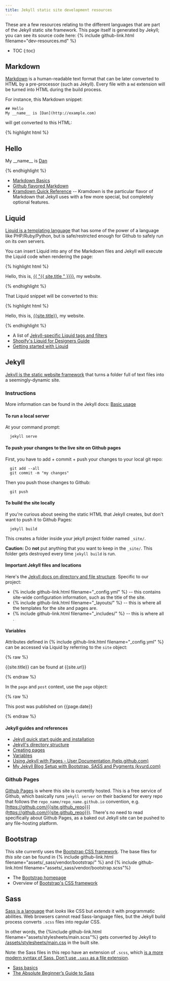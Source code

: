 ```yaml
---
title: Jekyll static site development resources
---
```


These are a few resources relating to the different languages that are part of the Jekyll static site framework. This page itself is generated by Jekyll; you can see its source code here: {% include github-link.html filename="dev-resources.md" %}

* TOC
{:toc}

## Markdown

[Markdown](http://daringfireball.net/projects/markdown/syntax) is a human-readable text format that can be later converted to HTML by a pre-processor (such as Jekyll). Every file with a `md` extension will be turned into HTML during the build process.

For instance, this Markdown snippet:

~~~
## Hello
My __name__ is [Dan](http://example.com)
~~~

will get converted to this HTML:

{% highlight html %}
<h2>Hello</h2>
<p>My __name__ is <a href="http://example.com">Dan</a></p>
{% endhighlight %}

- [Markdown Basics](https://help.github.com/articles/markdown-basics/)
- [Github flavored Markdown](https://help.github.com/articles/github-flavored-markdown/)
- [Kramdown Quick Reference](http://kramdown.gettalong.org/quickref.html) -- Kramdown is the particular flavor of Markdown that Jekyll uses with a few more special, but completely optional features.

## Liquid

[Liquid is a templating language](http://liquidmarkup.org/) that has some of the power of a language like PHP/Ruby/Python, but is safe/restricted enough for Github to safely run on its own servers.

You can insert Liquid into any of the Markdown files and Jekyll will execute the Liquid code when rendering the page:

{% highlight html %}
<p>Hello, this is,
  <a href="{{ "{{ site.url " }}}}">{{ "{{ site.title " }}}}</a>,
  my website.
</p>
{% endhighlight %}


That Liquid snippet will be converted to this:

{% highlight html %}
<p>Hello, this is,
  <a href="{{ site.url }}">{{site.title}}</a>,
  my website.
</p>
{% endhighlight %}


- A list of [Jekyll-specific Liquid tags and filters](http://jekyllrb.com/docs/templates/)
- [Shopify's Liquid for Designers Guide](https://github.com/Shopify/liquid/wiki/Liquid-for-Designers)
- [Getting started with Liquid](http://webdesign.tutsplus.com/tutorials/getting-started-with-liquid-shopifys-template-language--cms-19747)

## Jekyll

[Jekyll is the static website framework](http://jekyllrb.com/) that turns a folder full of text files into a seemingly-dynamic site. 


### Instructions

More information can be found in the Jekyll docs: [Basic usage](http://jekyllrb.com/docs/usage/)

#### To run a local server

At your command prompt:

      jekyll serve

#### To push your changes to the live site on Github pages

First, you have to add + commit + push your changes to your local git repo:

      git add --all
      git commit -m "my changes"

Then you push those changes to Github:

      git push


#### To build the site locally

If you're curious about seeing the static HTML that Jekyll creates, but don't want to push it to Github Pages:

      jekyll build

This creates a folder inside your jekyll project folder named `_site/`. 

__Caution:__ Do __not__ put anything that you want to keep in the `_site/`. This folder gets destroyed every time `jekyll build` is run.


#### Important Jekyll files and locations

Here's the [Jekyll docs on directory and file structure](http://jekyllrb.com/docs/structure/). Specific to our project:

- {% include github-link.html filename="_config.yml" %} -- this contains site-wide configuration information, such as the title of the site.
- {% include github-link.html filename="_layouts/" %} -- this is where all the templates for the site and pages are.
- {% include github-link.html filename="_includes/" %} -- this is where all .

#### Variables

Attributes defined in {% include github-link.html filename="_config.yml" %} can be accessed via Liquid by referring to the `site` object:

{% raw %}
  <p>{{site.title}} can be found at {{site.url}}</p>
{% endraw %}


In the `page` and `post` context, use the `page` object:

{% raw %}
  <p>This post was published on {{page.date}}</p>
{% endraw %}



#### Jekyll guides and references

- [Jekyll quick start guide and installation](http://jekyllrb.com/docs/quickstart/)
- [Jekyll's directory structure](http://jekyllrb.com/docs/structure/)
- [Creating pages](http://jekyllrb.com/docs/pages/)
- [Variables](http://jekyllrb.com/docs/variables/)
- [Using Jekyll with Pages - User Documentation (help.github.com)](https://help.github.com/articles/using-jekyll-with-pages/) 
- [My Jekyll Blog Setup with Bootstrap, SASS and Pygments (kvurd.com)](http://kvurd.com/blog/my-jekyll-blog-setup-bootstrap-sass-pygments/) 


### Github Pages

[Github Pages](http://jekyllrb.com/) is where this site is currently hosted. This is a free service of Github, which basically runs `jekyll server` on their backend for every repo that follows the `repo_name/repo_name.github.io` convention, e.g. [https://github.com/{{site.github_repo}}](https://github.com/{{site.github_repo}}). There's no need to read specifically about Github Pages, as a baked out Jekyll site can be pushed to any file-hosting platform.


## Bootstrap

This site currently uses the [Bootstrap CSS framework](http://getbootstrap.com/). The base files for _this site_ can be found in {% include github-link.html filename="assets/_sass/vendor/bootstrap/" %} and {% include github-link.html filename="assets/_sass/vendor/bootstrap.scss"%}


- The [Bootstrap homepage](http://getbootstrap.com/)
- Overview of [Bootstrap's CSS framework](http://getbootstrap.com/css/)


## Sass

[Sass is a language](http://sass-lang.com/) that _looks_ like CSS but _extends_ it with programmatic abilities. Web browsers cannot read Sass-language files, but the Jekyll build process converts `.scss` files into regular CSS.

In other words, the {%include github-link.html filename="assets/stylesheets/main.scss"%} gets converted by Jekyll to [/assets/stylesheets/main.css](/assets/stylesheets/main.css) in the built site.

Note: the Sass files in this repo have an extension of `.scss`, which [is a more modern syntax of Sass. Don't use `.sass` as a file extension](http://sass-lang.com/).

- [Sass basics](http://sass-lang.com/guide)
- [The Absolute Beginner’s Guide to Sass](http://blog.teamtreehouse.com/the-absolute-beginners-guide-to-sass)



